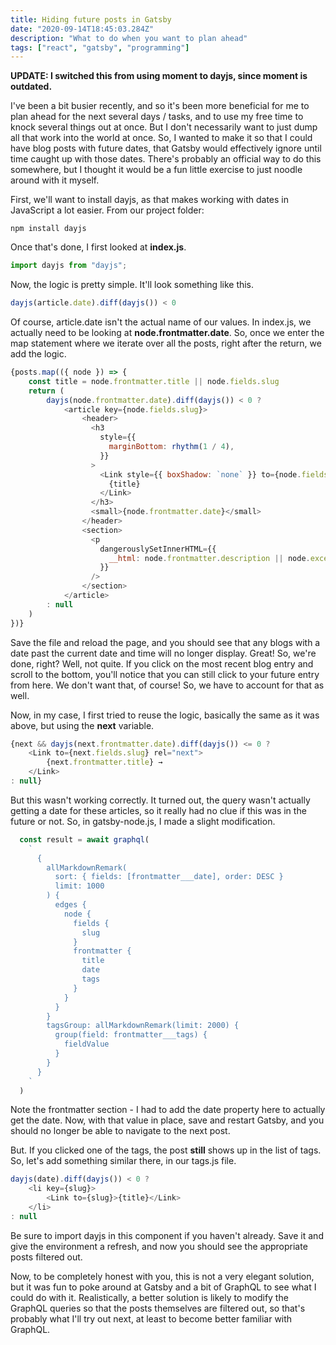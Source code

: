 ```yaml
---
title: Hiding future posts in Gatsby
date: "2020-09-14T18:45:03.284Z"
description: "What to do when you want to plan ahead"
tags: ["react", "gatsby", "programming"]
---
```


**UPDATE: I switched this from using moment to dayjs, since moment is outdated.**

I've been a bit busier recently, and so it's been more beneficial for me to plan ahead for the
next several days / tasks, and to use my free time to knock several things out at once.  But I
don't necessarily want to just dump all that work into the world at once.  So, I wanted to make
it so that I could have blog posts with future dates, that Gatsby would effectively ignore until
time caught up with those dates.  There's probably an official way to do this somewhere, but I
thought it would be a fun little exercise to just noodle around with it myself.

First, we'll want to install dayjs, as that makes working with dates in JavaScript a lot easier.
From our project folder:

```
npm install dayjs
```

Once that's done, I first looked at **index.js**.

```javascript
import dayjs from "dayjs";
```

Now, the logic is pretty simple.  It'll look something like this.

```javascript
dayjs(article.date).diff(dayjs()) < 0
```

Of course, article.date isn't the actual name of our values.  In index.js, we actually need to
be looking at **node.frontmatter.date**.  So, once we enter the map statement where we iterate
over all the posts, right after the return, we add the logic.

```javascript
{posts.map(({ node }) => {
    const title = node.frontmatter.title || node.fields.slug
    return (
        dayjs(node.frontmatter.date).diff(dayjs()) < 0 ?
            <article key={node.fields.slug}>
                <header>
                  <h3
                    style={{
                      marginBottom: rhythm(1 / 4),
                    }}
                  >
                    <Link style={{ boxShadow: `none` }} to={node.fields.slug}>
                      {title}
                    </Link>
                  </h3>
                  <small>{node.frontmatter.date}</small>
                </header>
                <section>
                  <p
                    dangerouslySetInnerHTML={{
                      __html: node.frontmatter.description || node.excerpt,
                    }}
                  />
                </section>
            </article>
        : null
    )
})}
```

Save the file and reload the page, and you should see that any blogs with a date past the current date
and time will no longer display.  Great!  So, we're done, right?  Well, not quite.  If you click on the
most recent blog entry and scroll to the bottom, you'll notice that you can still click to your future
entry from here.  We don't want that, of course!  So, we have to account for that as well.

Now, in my case, I first tried to reuse the logic, basically the same as it was above, but using the **next**
variable.

```javascript
{next && dayjs(next.frontmatter.date).diff(dayjs()) <= 0 ?
    <Link to={next.fields.slug} rel="next">
        {next.frontmatter.title} →
    </Link>
: null}
```

But this wasn't working correctly.  It turned out, the query wasn't actually getting a date for these
articles, so it really had no clue if this was in the future or not.  So, in gatsby-node.js, I made a
slight modification.

```javascript
  const result = await graphql(
    `
      {
        allMarkdownRemark(
          sort: { fields: [frontmatter___date], order: DESC }
          limit: 1000
        ) {
          edges {
            node {
              fields {
                slug
              }
              frontmatter {
                title
                date
                tags
              }
            }
          }
        }
        tagsGroup: allMarkdownRemark(limit: 2000) {
          group(field: frontmatter___tags) {
            fieldValue
          }
        }
      }
    `
  )
```

Note the frontmatter section - I had to add the date property here to actually get the date.
Now, with that value in place, save and restart Gatsby, and you should no longer be able to
navigate to the next post.

But.  If you clicked one of the tags, the post **still** shows up in the list of tags.  So,
let's add something similar there, in our tags.js file.

```javascript
dayjs(date).diff(dayjs()) < 0 ?
    <li key={slug}>
        <Link to={slug}>{title}</Link>
    </li>
: null
```

Be sure to import dayjs in this component if you haven't already.  Save it and give the
environment a refresh, and now you should see the appropriate posts filtered out.

Now, to be completely honest with you, this is not a very elegant solution, but it was
fun to poke around at Gatsby and a bit of GraphQL to see what I could do with it.
Realistically, a better solution is likely to modify the GraphQL queries so that the
posts themselves are filtered out, so that's probably what I'll try out next, at least to
become better familiar with GraphQL.